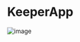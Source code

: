 # KeeperApp
![image](https://user-images.githubusercontent.com/66502136/140671055-94328860-4765-4465-af54-fa44985fca87.png)
